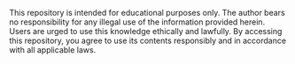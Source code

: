 This repository is intended for educational purposes only. The author bears no responsibility for any illegal use of the information provided herein. Users are urged to use this knowledge ethically and lawfully. By accessing this repository, you agree to use its contents responsibly and in accordance with all applicable laws.
